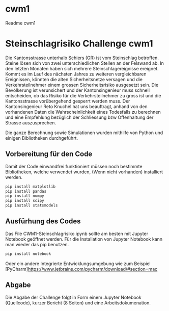 # cwm1
Readme cwm1

# Steinschlagrisiko Challenge cwm1

Die Kantonsstrasse unterhalb Schiers (GR) ist vom Steinschlag betroffen. Steine lösen sich von zwei unterschiedlichen Stellen an der Felswand ab. In den letzten Monaten haben sich mehrere Steinschlagereignisse ereignet. Kommt es im Lauf des nächsten Jahres zu weiteren vergleichbaren Ereignissen, könnten die alten Sicherheitsnetze versagen und die Verkehrsteilnehmer einem grossen Sicherheitsrisiko ausgesetzt sein. Die Bevölkerung ist verunsichert und der Kantonsingenieur muss schnell entscheiden, ob das Risiko für die Verkehrsteilnehmer zu gross ist und die Kantonsstrasse vorübergehend gesperrt werden muss. 
Der Kantonsingenieur Reto Knuchel hat uns beauftragt, anhand von den vorhandenen Daten die Wahrscheinlichkeit eines Todesfalls zu berechnen und eine Empfehlung bezüglich der Schliessung bzw Offenhaltung der Strasse auszusprechen.

Die ganze Berechnung sowie Simulationen wurden mithilfe von Python und einigen Bibliotheken durchgeführt.

## Vorbereitung für den Code

Damit der Code einwandfrei funktioniert müssen noch bestimmte Bibliotheken, welche verwendet wurden, (Wenn nicht vorhanden) installiert werden.

```bash
pip install matplotlib
pip install pandas
pip install numpy
pip install scipy
pip install statsmodels
``` 

## Ausfürhung des Codes

Das File CWM1-Steinschlagrisiko.ipynb sollte am besten mit Jupyter Notebook geöffnet werden. 
Für die Installation von Jupyter Notebook kann man wieder das pip benutzen.
```bash
pip install notebook
``` 
Oder ein andere Integrierte Entwicklungsumgebung wie zum Beispiel [PyCharm]https://www.jetbrains.com/pycharm/download/#section=mac


## Abgabe
Die Abgabe der Challenge folgt in Form einem Jupyter Notebook (Quellcode), kurzer Bericht (8 Seiten) und eine Arbeitsdokumenation.
